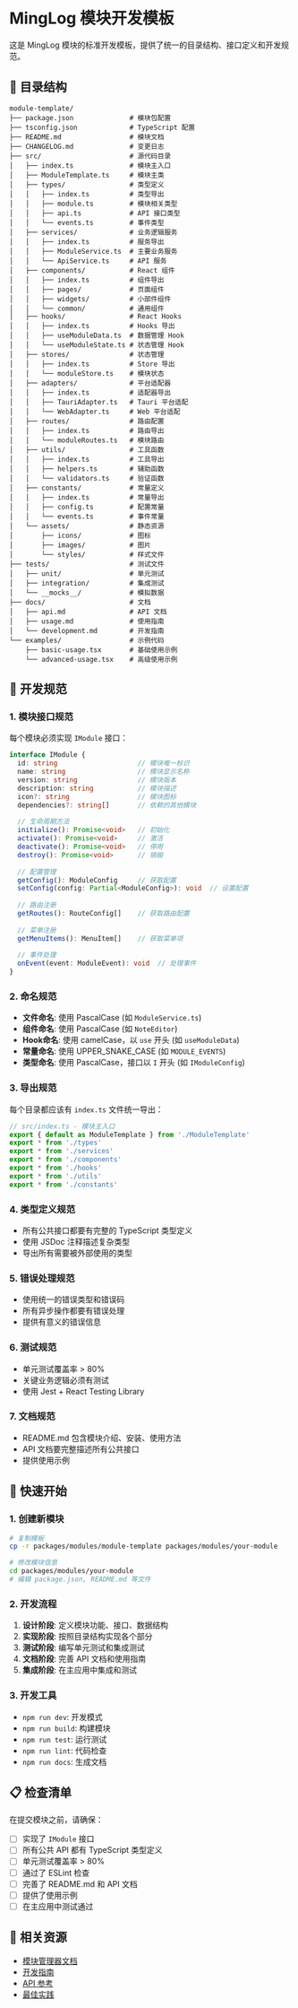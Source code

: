 # MingLog 模块开发模板

这是 MingLog 模块的标准开发模板，提供了统一的目录结构、接口定义和开发规范。

## 📁 目录结构

```
module-template/
├── package.json              # 模块包配置
├── tsconfig.json             # TypeScript 配置
├── README.md                 # 模块文档
├── CHANGELOG.md              # 变更日志
├── src/                      # 源代码目录
│   ├── index.ts              # 模块主入口
│   ├── ModuleTemplate.ts     # 模块主类
│   ├── types/                # 类型定义
│   │   ├── index.ts          # 类型导出
│   │   ├── module.ts         # 模块相关类型
│   │   ├── api.ts            # API 接口类型
│   │   └── events.ts         # 事件类型
│   ├── services/             # 业务逻辑服务
│   │   ├── index.ts          # 服务导出
│   │   ├── ModuleService.ts  # 主要业务服务
│   │   └── ApiService.ts     # API 服务
│   ├── components/           # React 组件
│   │   ├── index.ts          # 组件导出
│   │   ├── pages/            # 页面组件
│   │   ├── widgets/          # 小部件组件
│   │   └── common/           # 通用组件
│   ├── hooks/                # React Hooks
│   │   ├── index.ts          # Hooks 导出
│   │   ├── useModuleData.ts  # 数据管理 Hook
│   │   └── useModuleState.ts # 状态管理 Hook
│   ├── stores/               # 状态管理
│   │   ├── index.ts          # Store 导出
│   │   └── moduleStore.ts    # 模块状态
│   ├── adapters/             # 平台适配器
│   │   ├── index.ts          # 适配器导出
│   │   ├── TauriAdapter.ts   # Tauri 平台适配
│   │   └── WebAdapter.ts     # Web 平台适配
│   ├── routes/               # 路由配置
│   │   ├── index.ts          # 路由导出
│   │   └── moduleRoutes.ts   # 模块路由
│   ├── utils/                # 工具函数
│   │   ├── index.ts          # 工具导出
│   │   ├── helpers.ts        # 辅助函数
│   │   └── validators.ts     # 验证函数
│   ├── constants/            # 常量定义
│   │   ├── index.ts          # 常量导出
│   │   ├── config.ts         # 配置常量
│   │   └── events.ts         # 事件常量
│   └── assets/               # 静态资源
│       ├── icons/            # 图标
│       ├── images/           # 图片
│       └── styles/           # 样式文件
├── tests/                    # 测试文件
│   ├── unit/                 # 单元测试
│   ├── integration/          # 集成测试
│   └── __mocks__/            # 模拟数据
├── docs/                     # 文档
│   ├── api.md                # API 文档
│   ├── usage.md              # 使用指南
│   └── development.md        # 开发指南
└── examples/                 # 示例代码
    ├── basic-usage.tsx       # 基础使用示例
    └── advanced-usage.tsx    # 高级使用示例
```

## 🔧 开发规范

### 1. 模块接口规范

每个模块必须实现 `IModule` 接口：

```typescript
interface IModule {
  id: string                    // 模块唯一标识
  name: string                  // 模块显示名称
  version: string               // 模块版本
  description: string           // 模块描述
  icon?: string                 // 模块图标
  dependencies?: string[]       // 依赖的其他模块
  
  // 生命周期方法
  initialize(): Promise<void>   // 初始化
  activate(): Promise<void>     // 激活
  deactivate(): Promise<void>   // 停用
  destroy(): Promise<void>      // 销毁
  
  // 配置管理
  getConfig(): ModuleConfig     // 获取配置
  setConfig(config: Partial<ModuleConfig>): void  // 设置配置
  
  // 路由注册
  getRoutes(): RouteConfig[]    // 获取路由配置
  
  // 菜单注册
  getMenuItems(): MenuItem[]    // 获取菜单项
  
  // 事件处理
  onEvent(event: ModuleEvent): void  // 处理事件
}
```

### 2. 命名规范

- **文件命名**: 使用 PascalCase (如 `ModuleService.ts`)
- **组件命名**: 使用 PascalCase (如 `NoteEditor`)
- **Hook命名**: 使用 camelCase，以 `use` 开头 (如 `useModuleData`)
- **常量命名**: 使用 UPPER_SNAKE_CASE (如 `MODULE_EVENTS`)
- **类型命名**: 使用 PascalCase，接口以 `I` 开头 (如 `IModuleConfig`)

### 3. 导出规范

每个目录都应该有 `index.ts` 文件统一导出：

```typescript
// src/index.ts - 模块主入口
export { default as ModuleTemplate } from './ModuleTemplate'
export * from './types'
export * from './services'
export * from './components'
export * from './hooks'
export * from './utils'
export * from './constants'
```

### 4. 类型定义规范

- 所有公共接口都要有完整的 TypeScript 类型定义
- 使用 JSDoc 注释描述复杂类型
- 导出所有需要被外部使用的类型

### 5. 错误处理规范

- 使用统一的错误类型和错误码
- 所有异步操作都要有错误处理
- 提供有意义的错误信息

### 6. 测试规范

- 单元测试覆盖率 > 80%
- 关键业务逻辑必须有测试
- 使用 Jest + React Testing Library

### 7. 文档规范

- README.md 包含模块介绍、安装、使用方法
- API 文档要完整描述所有公共接口
- 提供使用示例

## 🚀 快速开始

### 1. 创建新模块

```bash
# 复制模板
cp -r packages/modules/module-template packages/modules/your-module

# 修改模块信息
cd packages/modules/your-module
# 编辑 package.json, README.md 等文件
```

### 2. 开发流程

1. **设计阶段**: 定义模块功能、接口、数据结构
2. **实现阶段**: 按照目录结构实现各个部分
3. **测试阶段**: 编写单元测试和集成测试
4. **文档阶段**: 完善 API 文档和使用指南
5. **集成阶段**: 在主应用中集成和测试

### 3. 开发工具

- `npm run dev`: 开发模式
- `npm run build`: 构建模块
- `npm run test`: 运行测试
- `npm run lint`: 代码检查
- `npm run docs`: 生成文档

## 📋 检查清单

在提交模块之前，请确保：

- [ ] 实现了 `IModule` 接口
- [ ] 所有公共 API 都有 TypeScript 类型定义
- [ ] 单元测试覆盖率 > 80%
- [ ] 通过了 ESLint 检查
- [ ] 完善了 README.md 和 API 文档
- [ ] 提供了使用示例
- [ ] 在主应用中测试通过

## 🔗 相关资源

- [模块管理器文档](../core/README.md)
- [开发指南](../../docs/developer-guide.md)
- [API 参考](../../docs/api-reference.md)
- [最佳实践](../../docs/best-practices.md)
